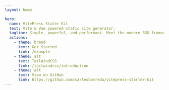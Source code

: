 ```yaml
---
layout: home

hero:
  name: VitePress Stater Kit
  text: Vite & Vue powered static site generator.
  tagline: Simple, powerful, and performant. Meet the modern SSG framework you"ve always wanted.
  actions:
    - theme: brand
      text: Get Started
      link: /example
    - theme: alt
      text: TailWindCSS
      link: /tailwindcss/introduction
    - theme: alt
      text: View on GitHub
      link: https://github.com/carlesbarreda/vitepress-starter-kit
---
```

